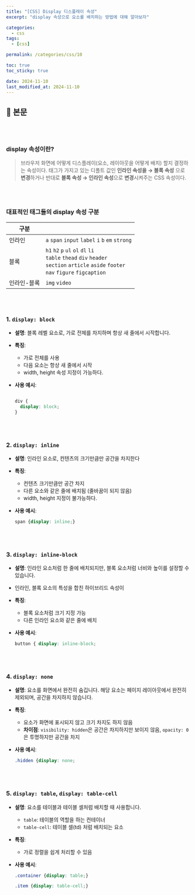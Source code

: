 ```yaml
---
title: "[CSS] Display 디스플레이 속성"
excerpt: "display 속성으로 요소를 배치하는 방법에 대해 알아보자"

categories:
  - css
tags:
  - [css]

permalink: /categories/css/10

toc: true
toc_sticky: true

date: 2024-11-10
last_modified_at: 2024-11-10
---
```


## 🦥 본문

<br>
<br>

### display 속성이란?

> 브라우저 화면에 어떻게 디스플레이(요소, 레이아웃을 어떻게 배치) 할지 결정하는 속성이다.
태그가 가지고 있는 디폴트 값인 **인라인 속성을 → 블록 속성** 으로 **변경**하거나
반대로 **블록 속성 → 인라인 속성**으로 **변경**시켜주는 CSS 속성이다.
> 

<br>
<br>

### 대표적인 태그들의 display 속성 구분

| 구분        |                                                                                                                                                      |
|-------------|------------------------------------------------------------------------------------------------------------------------------------------------------|
| 인라인      | `a` `span` `input` `label` `i` `b` `em` `strong`                                                                                                    |
| 블록        | `h1` `h2` `p` `ul` `ol` `dl` `li` <br> `table` `thead` `div` `header` <br> `section` `article` `aside` `footer` <br> `nav` `figure` `figcaption`    |
| 인라인-블록 | `img` `video`                                                                                                                                        |


<br>
<br>


### 1. `display: block`

- **설명**: 블록 레벨 요소로, 가로 전체를 차지하며  항상 새 줄에서 시작합니다.
- **특징**:
    - 가로 전체를 사용
    - 다음 요소는 항상 새 줄에서 시작
    - width, height 속성 지정이 가능하다.
- **사용 예시**:
    
    ```css
    
    div {
      display: block;
    }
    
    ```

<br>
<br>


### 2. `display: inline`

- **설명**: 인라인 요소로, 컨텐츠의 크기만큼만 공간을 차지한다
- **특징**:
    - 컨텐츠 크기만큼만 공간 차지
    - 다른 요소와 같은 줄에 배치됨 (줄바꿈이 되지 않음)
    - width, height 지정이 불가능하다.
- **사용 예시**:
    
    ```css
    span {display: inline;}
    ```
    

<br>
<br>

### 3. `display: inline-block`

- **설명**: 인라인 요소처럼 한 줄에 배치되지만, 블록 요소처럼 너비와 높이를 설정할 수 있습니다.
- 인라인, 블록 요소의 특성을 합친 하이브리드 속성이
- **특징**:
    - 블록 요소처럼 크기 지정 가능
    - 다른 인라인 요소와 같은 줄에 배치
- **사용 예시**:
    
    ```css
    button { display: inline-block;
    ```
    

<br>
<br>

### 4. `display: none`

- **설명**: 요소를 화면에서 완전히 숨깁니다. 해당 요소는 페이지 레이아웃에서 완전히 제외되며, 공간을 차지하지 않습니다.
- **특징**:
    - 요소가 화면에 표시되지 않고 크기 차지도 하지 않음
    - **차이점**: `visibility: hidden`은 공간은 차지하지만 보이지 않음, `opacity: 0`은 투명하지만 공간을 차지
- **사용 예시**:
    
    ```css
    .hidden {display: none;
    ```

<br>
<br> 

### 5. `display: table`, `display: table-cell`

- **설명**: 요소를 테이블과 테이블 셀처럼 배치할 때 사용합니다.
    - `table`: 테이블의 역할을 하는 컨테이너
    - `table-cell`: 테이블 셀(td) 처럼 배치되는 요소
- **특징**:
    - 가로 정렬을 쉽게 처리할 수 있음
- **사용 예시**:
    
    ```css
    .container {display: table;}
    
    .item {display: table-cell;}
    ```


